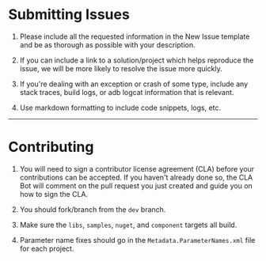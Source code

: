# Submitting Issues

1. Please include all the requested information in the New Issue template and be as thorough as possible with your description.  

2. If you can include a link to a solution/project which helps reproduce the issue, we will be more likely to resolve the issue more quickly.

3. If you're dealing with an exception or crash of some type, include any stack traces, build logs, or adb logcat information that is relevant.

4. Use markdown formatting to include code snippets, logs, etc.

-----------------------------------------------------------


# Contributing

1. You will need to sign a contributor license agreement (CLA) before your contributions can be accepted.  If you haven't already done so, the CLA Bot will comment on the pull request you just created and guide you on how to sign the CLA.

2. You should fork/branch from the `dev` branch.

3. Make sure the `libs`, `samples`, `nuget`, and `component` targets all build.

4. Parameter name fixes should go in the `Metadata.ParameterNames.xml` file for each project.
